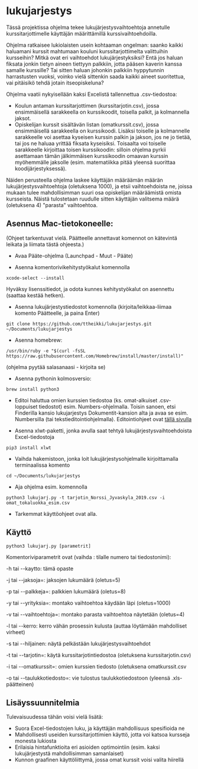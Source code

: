# lukujarjestys
Tässä projektissa ohjelma tekee lukujärjestysvaihtoehtoja annetulle kurssitarjottimelle käyttäjän määrittämillä kurssivaihtoehdoilla.

Ohjelma ratkaisee lukiolaisten usein kohtaaman ongelman: saanko kaikki haluamani kurssit mahtumaan kouluni kurssitarjottimelta valittuihin kursseihin? Mitkä ovat eri vaihtoehdot lukujärjestyksiksi? Entä jos haluan fiksata jonkin tietyn aineen tiettyyn palkkiin, jotta pääsen kaverin kanssa samalle kurssille? Tai sitten haluan johonkin palkkiin hyppytunnin harrastusten vuoksi, voinko vielä sittenkin saada kaikki aineet suoritettua, vai pitäisikö tehdä jotain itseopiskeluna?

Ohjelma vaatii nykyisellään kaksi Excelistä tallennettua .csv-tiedostoa:
- Koulun antaman kurssitarjottimen (kurssitarjotin.csv), jossa ensimmäisellä sarakkeella on kurssikoodit, toisella palkit, ja kolmannella jaksot.
- Opiskelijan kurssit sisältävän listan (omatkurssit.csv), jossa ensimmäisellä sarakkeella on kurssikoodi. Lisäksi toiselle ja kolmannelle sarakkeelle voi asettaa kyseisen kurssin palkin ja jakson, jos ne jo tietää, tai jos ne haluaa yrittää fiksata kyseisiksi. Toisaalta voi toiselle sarakkeelle kirjoittaa toisen kurssikoodin: silloin ohjelma pyrkii asettamaan tämän jälkimmäisen kurssikoodin omaavan kurssin myöhemmälle jaksolle (esim. matematiikka pitää yleensä suorittaa koodijärjestyksessä).

Näiden perusteella ohjelma laskee käyttäjän määräämän määrän lukujärjestysvaihtoehtoja (oletuksena 1000), ja etsii vaihtoehdoista ne, joissa mukaan tulee mahdollisimman suuri osa opiskelijan määräämistä omista kursseista. Näistä tulostetaan ruudulle sitten käyttäjän valitsema määrä (oletuksena 4) "parasta" vaihtoehtoa.

## Asennus Mac-tietokoneelle:
(Ohjeet tarkentuvat vielä. Päätteelle annettavat komennot on kätevintä leikata ja liimata tästä ohjeesta.)

- Avaa Pääte-ohjelma (Launchpad - Muut - Pääte)

- Asenna komentorivikehitystyökalut komennolla

```xcode-select --install```

Hyväksy lisenssitiedot, ja odota kunnes kehitystyökalut on asennettu (saattaa kestää hetken).

- Asenna lukujärjestystiedostot komennolla (kirjoita/leikkaa-liimaa komento Päätteelle, ja paina Enter)

```git clone https://github.com/ttheikki/lukujarjestys.git ~/Documents/lukujarjestys```

- Asenna homebrew:

```/usr/bin/ruby -e "$(curl -fsSL https://raw.githubusercontent.com/Homebrew/install/master/install)"```

(ohjelma pyytää salasanaasi - kirjoita se)

- Asenna pythonin kolmosversio:

```brew install python3```

- Editoi haluttua omien kurssien tiedostoa (ks. omat-alkuiset .csv-loppuiset tiedostot) esim. Numbers-ohjelmalla. Toisin sanoen, etsi Finderilla kansio lukujarjestys Dokumentit-kansion alta ja avaa se esim. Numbersilla (tai tekstieditointiohjelmalla). Editointiohjeet ovat [tällä sivulla](OmatKurssit.md) 

- Asenna xlwt-paketti, jonka avulla saat tehtyä lukujärjestysvaihtoehdoista Excel-tiedostoja

```pip3 install xlwt```

- Vaihda hakemistoon, jonka loit lukujärjestysohjelmalle kirjoittamalla terminaalissa komento

```cd ~/Documents/lukujarjestys```

- Aja ohjelma esim. komennolla

```python3 lukujarj.py -t tarjotin_Norssi_Jyvaskyla_2019.csv -i omat_tokaluokka_esim.csv```

- Tarkemmat käyttöohjeet ovat alla.

## Käyttö

```python3 lukujarj.py [parametrit]```

Komentoriviparametrit ovat (vaihda <x>: tilalle numero tai tiedostonimi):

-h tai --kaytto: tämä opaste

-j <x> tai --jaksoja=<x>: jaksojen lukumäärä (oletus=5)

-p <x> tai --palkkeja=<x>: palkkien lukumäärä (oletus=8)

-y <x> tai --yrityksia=<x>: montako vaihtoehtoa käydään läpi (oletus=1000)

-v <x> tai --vaihtoehtoja=<x>: montako parasta vaihtoehtoa näytetään (oletus=4)

-l tai --kerro: kerro vähän prosessin kulusta (auttaa löytämään mahdolliset virheet)

-s tai --hiljainen: näytä pelkästään lukujärjestysvaihtoehdot

-t <x> tai --tarjotin=<x>: käytä kurssitarjotintiedostoa <x> (oletuksena kurssitarjotin.csv)
  
-i <x> tai --omatkurssit=<x>: omien kurssien tiedosto <x> (oletuksena omatkurssit.csv

-o <x> tai --taulukkotiedosto=<x>: vie tulostus taulukkotiedostoon <x> (yleensä .xls-päätteinen)

## Lisäyssuunnitelmia
Tulevaisuudessa tähän voisi vielä lisätä:
- Suora Excel-tiedostojen luku, ja käyttäjän mahdollisuus spesifioida ne
- Mahdollisesti useiden kurssitarjottimien käyttö, jotta voi katsoa kursseja monesta lukiosta
- Erilaisia hintafunktioita eri asioiden optimointiin (esim. kaksi lukujärjestystä mahdollisimman samanlaiset)
- Kunnon graafinen käyttöliittymä, jossa omat kurssit voisi valita hiirellä
